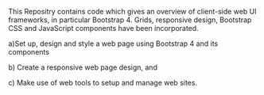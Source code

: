 This Repositry contains code which gives an overview of client-side web UI frameworks, in particular Bootstrap 4.
Grids, responsive design, Bootstrap CSS and JavaScript components have been incorporated.

a)Set up, design and style a web page using Bootstrap 4 and its components

b) Create a responsive web page design, and

c) Make use of web tools to setup and manage web sites.
